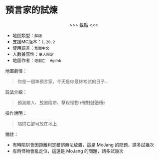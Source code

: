 # 預言家的試煉

<div align="center">
  >>> <a href="./files/預言家的試煉.zip">載點</a> <<<
</div>

- 地圖類型：`解謎`  
- 支援MC版本：`1.20.2`  
- 使用語言：`繁體中文`  
- 人數兼容性：`單人限定`  
- 地圖作者：`遊戲亡  #gdnb`  

地圖劇情：
> 你是一個準預言家，今天是你最終考試的日子...  

玩法介紹：
> 預測敵人、放置陷阱、擊殺怪物 ~~(嘿對就這樣)~~  

操作說明：
> 陷阱右鍵可放在地上  

備註：  
- 有時陷阱會因距離判定錯誤無法放置，這是 MoJang 的問題，請多試幾次
- 有時怪物會亂走位，這還是 MoJang 的問題，請多試幾次
